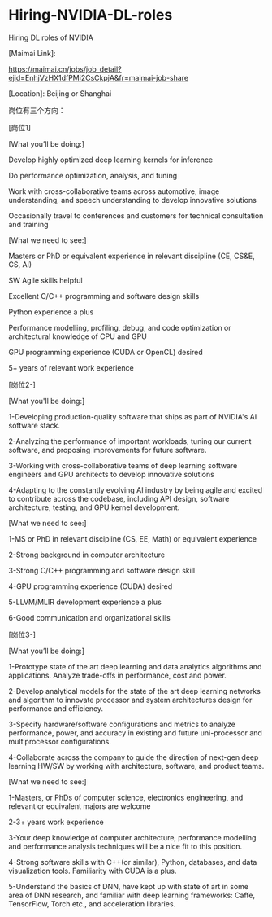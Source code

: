 # Hiring-NVIDIA-DL-roles
Hiring DL roles of NVIDIA


[微信]: 18867144803


[邮箱]: xiaozhao@nvidia.com


[Maimai Link]:

https://maimai.cn/jobs/job_detail?ejid=EnhjVzHX1dfPMi2CsCkpjA&fr=maimai-job-share

[Location]: Beijing or Shanghai

岗位有三个方向：

[岗位1]

[What you’ll be doing:]

Develop highly optimized deep learning kernels for inference

Do performance optimization, analysis, and tuning

Work with cross-collaborative teams across automotive, image understanding, and speech understanding to develop innovative solutions

Occasionally travel to conferences and customers for technical consultation and training


[What we need to see:] 

Masters or PhD or equivalent experience in relevant discipline (CE, CS&E, CS, AI)

SW Agile skills helpful

Excellent C/C++ programming and software design skills

Python experience a plus

Performance modelling, profiling, debug, and code optimization or architectural knowledge of CPU and GPU

GPU programming experience (CUDA or OpenCL) desired

5+ years of relevant work experience


[岗位2-]

[What you'll be doing:]

1-Developing production-quality software that ships as part of NVIDIA's AI software stack.

2-Analyzing the performance of important workloads, tuning our current software, and proposing improvements for future software.

3-Working with cross-collaborative teams of deep learning software engineers and GPU architects to develop innovative solutions 

4-Adapting to the constantly evolving AI industry by being agile and excited to contribute across the codebase, including API design, software architecture, testing, and GPU kernel development.


[What we need to see:]

1-MS or PhD in relevant discipline (CS, EE, Math) or equivalent experience

2-Strong background in computer architecture

3-Strong C/C++ programming and software design skill

4-GPU programming experience (CUDA) desired

5-LLVM/MLIR development experience a plus

6-Good communication and organizational skills


[岗位3-]

[What you’ll be doing:]

1-Prototype state of the art deep learning and data analytics algorithms and applications. Analyze trade-offs in performance, cost and power.

2-Develop analytical models for the state of the art deep learning networks and algorithm to innovate processor and system architectures design for performance and efficiency.

3-Specify hardware/software configurations and metrics to analyze performance, power, and accuracy in existing and future uni-processor and multiprocessor configurations.

4-Collaborate across the company to guide the direction of next-gen deep learning HW/SW by working with architecture, software, and product teams.


[What we need to see:]

1-Masters, or PhDs of computer science, electronics engineering, and relevant or equivalent majors are welcome

2-3+ years work experience

3-Your deep knowledge of computer architecture, performance modelling and performance analysis techniques will be a nice fit to this position.

4-Strong software skills with C++(or similar), Python, databases, and data visualization tools. Familiarity with CUDA is a plus.

5-Understand the basics of DNN, have kept up with state of art in some area of DNN research, and familiar with deep learning frameworks: Caffe, TensorFlow, Torch etc., and acceleration libraries.

